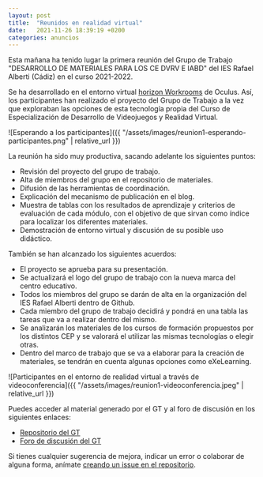 ```yaml
---
layout: post
title:  "Reunidos en realidad virtual"
date:   2021-11-26 18:39:19 +0200
categories: anuncios
---
```

Esta mañana ha tenido lugar la primera reunión del Grupo de Trabajo "DESARROLLO DE MATERIALES PARA LOS CE DVRV E IABD" del IES Rafael Alberti (Cádiz) en el curso 2021-2022.

Se ha desarrollado en el entorno virtual [horizon Workrooms](https://www.oculus.com/workrooms/) de Oculus. Así, los participantes han realizado el proyecto del Grupo de Trabajo a la vez que exploraban las opciones de esta tecnología propia del Curso de Especialización de Desarrollo de Videojuegos y Realidad Virtual.

![Esperando a los participantes]({{ "/assets/images/reunion1-esperando-participantes.png" | relative_url }})

La reunión ha sido muy productiva, sacando adelante los siguientes puntos:
- Revisión del proyecto del grupo de trabajo.
- Alta de miembros del grupo en el repositorio de materiales.
- Difusión de las herramientas de coordinación.
- Explicación del mecanismo de publicación en el blog.
- Muestra de tablas con los resultados de aprendizaje y criterios de evaluación de cada módulo, con el objetivo de que sirvan como índice para localizar los diferentes materiales.
- Demostración de entorno virtual y discusión de su posible uso didáctico.

También se han alcanzado los siguientes acuerdos:
- El proyecto se aprueba para su presentación.
- Se actualizará el logo del grupo de trabajo con la nueva marca del centro educativo.
- Todos los miembros del grupo se darán de alta en la organización del IES Rafael Alberti dentro de Github.
- Cada miembro del grupo de trabajo decidirá y pondrá en una tabla las tareas que va a realizar dentro del mismo.
- Se analizarán los materiales de los cursos de formación propuestos por los distintos CEP y se valorará el utilizar las mismas tecnologías o elegir otras.
- Dentro del marco de trabajo que se va a elaborar para la creación de materiales, se tendrán en cuenta algunas opciones como eXeLearning.

![Participantes en el entorno de realidad virtual a través de videoconferencia]({{ "/assets/images/reunion1-videoconferencia.jpeg" | relative_url }})

Puedes acceder al material generado por el GT y al foro de discusión en los siguientes enlaces:
- [Repositorio del GT](https://github.com/IES-Rafael-Alberti/GT-DVIA-21-22)
- [Foro de discusión del GT](https://github.com/IES-Rafael-Alberti/GT-DVIA-21-22/discussions)

Si tienes cualquier sugerencia de mejora, indicar un error o colaborar de alguna forma, anímate [creando un issue en el repositorio](https://github.com/IES-Rafael-Alberti/GT-DVIA-21-22/issues/new).